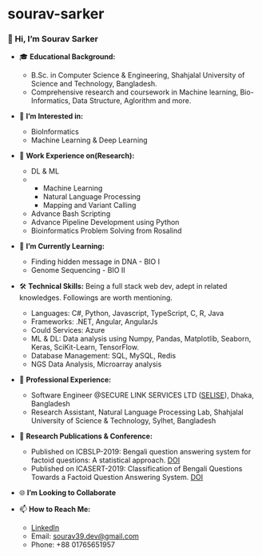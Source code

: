 # sourav-sarker

### 👋 Hi, I’m Sourav Sarker

- 🎓 **Educational Background:**
   - B.Sc. in Computer Science & Engineering, Shahjalal University of Science and Technology, Bangladesh.
   - Comprehensive research and coursework in Machine learning, Bio-Informatics, Data Structure, Aglorithm and more.

- 👀 **I’m Interested in:**
   - BioInformatics
   - Machine Learning & Deep Learning

- 🔬 **Work Experience on(Research):**
   - DL & ML
   - - Machine Learning
     - Natural Language Processing 
     - Mapping and Variant Calling
   - Advance Bash Scripting
   - Advance Pipeline Development using Python
   - Bioinformatics Problem Solving from Rosalind 

- 🌱 **I’m Currently Learning:**
   - Finding hidden message in DNA - BIO I
   - Genome Sequencing - BIO II

- 🛠️ **Technical Skills:**
     Being a full stack web dev, adept in related knowledges. Followings are worth mentioning.
   - Languages: C#, Python, Javascript, TypeScript, C, R, Java
   - Frameworks: .NET, Angular, AngularJs
   - Could Services: Azure
   - ML & DL: Data analysis using Numpy, Pandas, Matplotlib, Seaborn, Keras, SciKit-Learn, TensorFlow.
   - Database Management: SQL, MySQL, Redis
   - NGS Data Analysis, Microarray analysis

- 💼 **Professional Experience:**
   - Software Engineer @SECURE LINK SERVICES LTD ([SELISE](https://selisegroup.com/)), Dhaka, Bangladesh
   - Research Assistant, Natural Language Processing Lab, Shahjalal University of Science & Technology, Sylhet, Bangladesh

- 📑 **Research Publications & Conference:**
   - Published on ICBSLP-2019: Bengali question answering system for factoid questions: A statistical approach. [DOI](10.1109/ICBSLP47725.2019.201512)
   - Published on ICASERT-2019: Classification of Bengali Questions Towards a Factoid Question Answering System. [DOI](10.1109/ICASERT.2019.8934567)

- 🌐 **I’m Looking to Collaborate** 

- 📫 **How to Reach Me:**
   - [LinkedIn](https://www.linkedin.com/in/sourav-sarker-6a9029b8/)
   - Email: sourav39.dev@gmail.com
   - Phone: +88 01765651957
